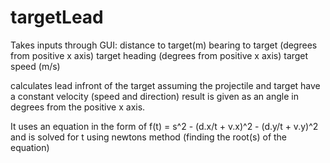 # targetLead
Takes inputs through GUI:
  distance to target(m)
  bearing to target (degrees from positive x axis)
  target heading    (degrees from positive x axis)
  target speed      (m/s)
 
 calculates lead infront of the target assuming the projectile and target have a constant velocity (speed and direction)
 result is given as an angle in degrees from the positive x axis.
 
 
 It uses an equation in the form of
  f(t) = s^2 - (d.x/t + v.x)^2 - (d.y/t + v.y)^2
  and is solved for t using newtons method (finding the root(s) of the equation)
